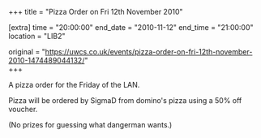 +++
title = "Pizza Order on Fri 12th November 2010"

[extra]
time = "20:00:00"
end_date = "2010-11-12"
end_time = "21:00:00"
location = "LIB2"

original = "https://uwcs.co.uk/events/pizza-order-on-fri-12th-november-2010-1474489044132/"    
+++

A pizza order for the Friday of the LAN.

Pizza will be ordered by SigmaD from domino's pizza using a 50% off voucher.

(No prizes for guessing what dangerman wants.)


